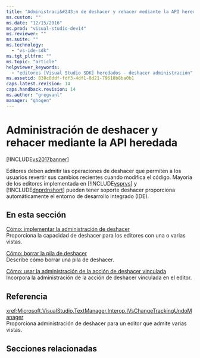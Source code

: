 ```yaml
---
title: "Administraci&#243;n de deshacer y rehacer mediante la API heredada | Microsoft Docs"
ms.custom: ""
ms.date: "12/15/2016"
ms.prod: "visual-studio-dev14"
ms.reviewer: ""
ms.suite: ""
ms.technology: 
  - "vs-ide-sdk"
ms.tgt_pltfrm: ""
ms.topic: "article"
helpviewer_keywords: 
  - "editores [Visual Studio SDK] heredados - deshacer administración"
ms.assetid: 838c0ddf-fdf3-4df1-8d21-79610b8ba0b1
caps.latest.revision: 14
caps.handback.revision: 14
ms.author: "gregvanl"
manager: "ghogen"
---
```

# Administraci&#243;n de deshacer y rehacer mediante la API heredada
[!INCLUDE[vs2017banner](../code-quality/includes/vs2017banner.md)]

Editores deben admitir las operaciones de deshacer que permiten a los usuarios revertir sus cambios recientes cuando modifica el código. Mayoría de los editores implementada en [!INCLUDE[vsprvs](../code-quality/includes/vsprvs_md.md)] y [!INCLUDE[dnprdnshort](../code-quality/includes/dnprdnshort_md.md)] pueden tener soporte deshacer proporciona automáticamente el entorno de desarrollo integrado \(IDE\).  
  
## En esta sección  
 [Cómo: implementar la administración de deshacer](../extensibility/how-to-implement-undo-management.md)  
 Proporciona la capacidad de deshacer para los editores con una o varias vistas.  
  
 [Cómo: borrar la pila de deshacer](../extensibility/how-to-clear-the-undo-stack.md)  
 Describe cómo borrar una pila de deshacer.  
  
 [Cómo: usar la administración de la acción de deshacer vinculada](../extensibility/how-to-use-linked-undo-management.md)  
 Incorpora la administración de la acción de deshacer vinculada en el editor.  
  
## Referencia  
 <xref:Microsoft.VisualStudio.TextManager.Interop.IVsChangeTrackingUndoManager>  
 Proporciona administración de deshacer para un editor que admite varias vistas.  
  
## Secciones relacionadas